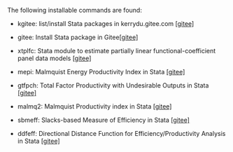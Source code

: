 The following installable commands are found:

* kgitee: list/install Stata packages in kerrydu.gitee.com [[gitee]](https://gitee.com/kerrydu/kgitee)

* gitee: Install Stata package in Gitee[[gitee]](https://gitee.com/kerrydu/gitee)

* xtplfc: Stata  module to estimate partially linear functional-coefficient panel data models  [[gitee]](https://gitee.com/kerrydu/xtplfc_Stata)

* mepi: Malmquist Energy Productivity Index in Stata [[gitee]](https://gitee.com/kerrydu/mepi)

* gtfpch: Total Factor Productivity with Undesirable Outputs in Stata [[gitee]](https://gitee.com/kerrydu/gtfpch)

* malmq2: Malmquist Productivity index in Stata  [[gitee]](https://gitee.com/kerrydu/malmq2)

* sbmeff: Slacks-based Measure of Efficiency in Stata  [[gitee]](https://gitee.com/kerrydu/sbmeff)

* ddfeff: Directional Distance Function for Efficiency/Productivity Analysis in Stata [[gitee]](https://gitee.com/kerrydu/ddfeff)

  